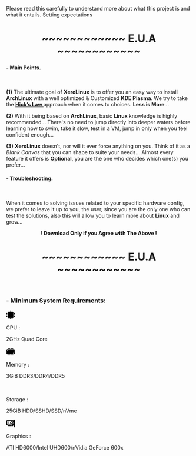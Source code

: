 Please read this carefully to understand more about what this project is and what it entails. Setting expectations

# <center>~~~~~~~~~~~~ E.U.A ~~~~~~~~~~~~</center>

#### - Main Points.

<br />

**(1)** The ultimate goal of **XeroLinux** is to offer you an easy way to install **ArchLinux** with a well optimized & Customized **KDE Plasma**. We try to take the **<a href="https://www.interaction-design.org/literature/article/hick-s-law-making-the-choice-easier-for-users" target="_blank" rel="noreferrer"> Hick’s Law </a>** approach when it comes to choices. **Less is More**...
<br />

**(2)** With it being based on **ArchLinux**, basic **Linux** knowledge is highly recommended... There's no need to jump directly into deeper waters before learning how to swim, take it slow, test in a VM, jump in only when you feel confident enough...
<br />

**(3)** **XeroLinux** doesn't, nor will it ever force anything on you. Think of it as a *Blank Canvas* that you can shape to suite your needs... Almost every feature it offers is **Optional**, you are the one who decides which one(s) you prefer...

#### - Troubleshooting.

<br />

When it comes to solving issues related to your specific hardware config, we prefer to leave it up to you, the user, since you are the only one who can test the solutions, also this will allow you to learn more about **Linux** and grow...

**<center>! Download Only if you Agree with The Above !</center>**

# <center>~~~~~~~~~~~~ E.U.A ~~~~~~~~~~~~</center>

<br />

<div class="bg" id="s">
<h3 class="t"><span>- Minimum System Requirements:</span></h3>
<svg width="24" height="24" viewBox="0 0 942 942" fill="rgb(var(--bg))">
<g>
	<g>
		<path d="M579.1,894c0,26.5,21.5,48,48,48s48-21.5,48-48v-77.5H579.2V894H579.1z"/>
		<path d="M579.1,48v77.5H675V48c0-26.5-21.5-48-48-48S579.1,21.5,579.1,48z"/>
		<path d="M423,48v77.5h96V48c0-26.5-21.5-48-48-48S423,21.5,423,48z"/>
		<path d="M423,894c0,26.5,21.5,48,48,48s48-21.5,48-48v-77.5h-96V894z"/>
		<path d="M267,48v77.5h95.9V48c0-26.5-21.5-48-48-48S267,21.5,267,48z"/>
		<path d="M267,894c0,26.5,21.5,48,48,48s48-21.5,48-48v-77.5h-96V894z"/>
		<path d="M0,627c0,26.5,21.5,48,48,48h77.5v-95.9H48C21.5,579.1,0,600.5,0,627z"/>
		<path d="M894,579.1h-77.5V675H894c26.5,0,48-21.5,48-48S920.5,579.1,894,579.1z"/>
		<path d="M0,471c0,26.5,21.5,48,48,48h77.5v-96H48C21.5,423,0,444.5,0,471z"/>
		<path d="M894,423h-77.5v96H894c26.5,0,48-21.5,48-48S920.5,423,894,423z"/>
		<path d="M0,315c0,26.5,21.5,48,48,48h77.5v-96H48C21.5,267,0,288.5,0,315z"/>
		<path d="M894,267h-77.5v95.9H894c26.5,0,48-21.5,48-48S920.5,267,894,267z"/>
		<path d="M171.6,720.4c0,27.6,22.4,50,50,50h498.8c27.6,0,50-22.4,50-50V221.6c0-27.6-22.4-50-50-50H221.6c-27.6,0-50,22.4-50,50
			V720.4z"/>
	</g>
</g>
</svg>
<p>CPU :</p> <p>2GHz Quad Core</p>
<svg viewBox="0 0 24 24" fill="rgb(var(--bg))" width="24">
    <path d="M 5 2 L 5 4 L 7 4 L 7 2 L 5 2 z M 9 2 L 9 4 L 11 4 L 11 2 L 9 2 z M 13 2 L 13 4 L 15 4 L 15 2 L 13 2 z M 17 2 L 17 4 L 19 4 L 19 2 L 17 2 z M 3 5 C 1.896 5 1 5.895 1 7 L 1 17 C 1 18.104 1.896 19 3 19 L 21 19 C 22.104 19 23 18.104 23 17 L 23 7 C 23 5.895 22.104 5 21 5 L 3 5 z M 4 7 C 4.552 7 5 7.448 5 8 C 5 8.552 4.552 9 4 9 C 3.448 9 3 8.552 3 8 C 3 7.448 3.448 7 4 7 z M 20 15 C 20.552 15 21 15.448 21 16 C 21 16.552 20.552 17 20 17 C 19.448 17 19 16.552 19 16 C 19 15.448 19.448 15 20 15 z M 5 20 L 5 22 L 7 22 L 7 20 L 5 20 z M 9 20 L 9 22 L 11 22 L 11 20 L 9 20 z M 13 20 L 13 22 L 15 22 L 15 20 L 13 20 z M 17 20 L 17 22 L 19 22 L 19 20 L 17 20 z"/>
</svg>
<p>Memory :</p> <p>3GiB DDR3/DDR4/DDR5</p>
<svg width="24" height="19" viewBox="0 0 24 19" fill="none">
<path fill-rule="evenodd" clip-rule="evenodd" d="M1.32369 0.0793905C0.658623 0.309734 0.178342 0.86825 0.0520606 1.5582C-0.0175488 1.9385 -0.0172206 6.57734 0.0524356 6.95502C0.163951 7.55952 0.554467 8.0683 1.12086 8.34716L1.42887 8.4988L11.6937 8.51094C23.1675 8.52448 22.1969 8.55359 22.7434 8.17967C23.132 7.91375 23.4032 7.52009 23.5044 7.0753C23.5678 6.79634 23.5793 6.37334 23.5793 4.31234C23.5793 2.85308 23.5601 1.77777 23.5314 1.6265C23.4106 0.989234 23.0088 0.4595 22.4303 0.174734L22.1047 0.0144217L11.8381 0.00401542C1.99484 -0.00596896 1.56125 -0.00287513 1.32369 0.0793905ZM14.3449 4.20973V4.95973H13.5949H12.8449V4.241C12.8449 3.84566 12.859 3.50816 12.8762 3.491C12.8933 3.4738 13.2308 3.45973 13.6262 3.45973H14.3449V4.20973ZM17.2512 4.20973V4.95973H16.5012H15.7512V4.241C15.7512 3.84566 15.7652 3.50816 15.7824 3.491C15.7996 3.4738 16.1371 3.45973 16.5324 3.45973H17.2512V4.20973ZM20.1105 4.20973V4.95973H19.3605H18.6105V4.241C18.6105 3.84566 18.6246 3.50816 18.6418 3.491C18.659 3.4738 18.9965 3.45973 19.3918 3.45973H20.1105V4.20973ZM1.3295 9.88447C0.677608 10.0916 0.180123 10.6651 0.0522013 11.357C-0.0175019 11.7341 -0.0173613 16.3733 0.0523887 16.7519C0.166811 17.3727 0.556295 17.8812 1.12325 18.1499L1.43084 18.2957H11.7902H22.1496L22.4232 18.1675C22.8023 17.9899 23.0268 17.8002 23.2455 17.4727C23.5775 16.9755 23.5858 16.885 23.5698 13.9356C23.5559 11.3794 23.555 11.356 23.4493 11.0948C23.2235 10.5367 22.7341 10.0463 22.2282 9.87139C22.0912 9.82405 19.9598 9.80984 11.8371 9.80225C1.80772 9.79288 1.613 9.79438 1.3295 9.88447ZM14.3449 14.0547V14.8059L13.6066 14.7929L12.8683 14.78L12.8555 14.0418L12.8425 13.3035H13.5937H14.3449V14.0547ZM17.2512 14.0547V14.8059L16.5129 14.7929L15.7746 14.78L15.7617 14.0418L15.7488 13.3035H16.5H17.2512V14.0547ZM20.1105 14.0547V14.8059L19.3722 14.7929L18.634 14.78L18.6211 14.0418L18.6081 13.3035H19.3594H20.1105V14.0547Z" fill="rgb(var(--bg))"/>
</svg>
<p>Storage :</p> <p>25GiB HDD/SSHD/SSD/nVme</p>
<svg width="24" fill="rgb(var(--bg))" viewBox="0 0 1000 1000" enable-background="new 0 0 1000 1000">
<g><g  transform="translate(0.000000,511.000000) scale(0.100000,-0.100000)"><path d="M9264.7,4467.2c-243.1-63.5-379-238.8-398.7-519.2l-13.1-162.1H4971.2c-2692.2,0-3918.9-6.6-4010.9-24.1c-422.8-76.7-766.7-427.2-841.2-852.1C101.6,2809,97.2,2154,101.6,719.2l6.6-2048.2l50.4-129.3c120.5-322,335.2-534.5,652.8-652.8c118.3-43.8,179.6-48.2,757.9-56.9l630.9-8.8v-348.3v-348.3h1577.2h1577.2v350.5v350.5h175.2h175.3v-350.5v-350.5h1051.5H7808v350.5v350.5h523.6h525.7l6.6-858.7c6.6-834.6,8.8-863.1,54.8-948.5c100.8-188.4,256.3-282.6,466.6-282.6s365.8,94.2,466.6,282.6l48.2,87.6V105.8c0,3857.6-2.2,4000-41.6,4074.5C9740.1,4405.9,9488.2,4526.4,9264.7,4467.2z M6445.5,2699.4c328.6-65.7,652.8-234.4,915.6-477.5c197.2-181.8,333-365.8,444.7-609c138-297.9,166.5-438.1,164.3-828c0-311.1-6.6-354.9-61.3-525.7c-116.1-352.7-276-613.3-519.2-845.6c-234.4-221.2-446.9-346.1-786.4-460l-186.2-63.5H3961.4H1505.7l-107.3,65.7c-65.7,41.6-131.4,107.3-173.1,173l-65.7,107.3l-6.6,1524.6c-4.4,1012,0,1550.9,15.3,1603.5c39.4,129.2,140.2,249.7,267.3,313.3l116.1,57h2361.4C5972.3,2734.5,6298.7,2730.1,6445.5,2699.4z"/><path d="M5781.7,2351.1c-335.2-63.5-593.7-199.3-832.4-438.1c-517-514.8-609-1279.3-236.6-1923.3c43.8-74.5,155.5-210.3,247.5-302.3C5093.9-446.2,5170.5-501,5334.8-582c278.2-135.8,438.1-175.3,720.7-175.3c282.6,2.2,446.9,41.6,720.7,175.3c289.1,142.4,525.7,379,668.1,668.1c133.6,273.8,173,438.1,175.3,720.7c0,282.6-39.5,442.5-175.3,720.7c-216.9,442.5-652.8,753.6-1163.2,832.4C6086.2,2390.6,5976.7,2388.4,5781.7,2351.1z M6331.6,1253.7c65.7-39.4,131.4-105.1,173.1-170.9c59.2-96.4,65.7-127.1,65.7-276c0-149-6.6-179.6-65.7-276c-41.6-65.7-107.3-131.4-173.1-173.1c-96.4-59.2-127.1-65.7-276-65.7s-179.6,6.6-276,65.7c-348.3,216.9-328.6,733.8,39.4,917.9C5981.1,1358.8,6176,1350,6331.6,1253.7z"/><path d="M1913.2,1970c-35.1-35.1-63.5-78.9-63.5-98.6c0-61.3,48.2-140.2,103-164.3c35-15.3,341.7-24.1,961.7-24.1h911.3l63.5,63.5c35,35,63.5,78.9,63.5,98.6c0,61.3-48.2,140.2-103,164.3c-35,15.3-341.7,24.1-961.7,24.1h-911.3L1913.2,1970z"/><path d="M1913.2,918.5c-35.1-35-63.5-85.4-63.5-111.7c0-26.3,28.5-76.7,63.5-111.7l63.5-63.5h749.2h749.2l63.5,63.5c35.1,35.1,63.5,85.4,63.5,111.7c0,26.3-28.5,76.7-63.5,111.7l-63.5,63.5h-749.2h-749.2L1913.2,918.5z"/><path d="M1946-95.7c-48.2-21.9-96.4-103-96.4-162.1c0-19.7,28.5-63.5,63.5-98.6l63.5-63.5h924.4h924.4l63.5,63.5c35,35.1,63.5,85.4,63.5,111.7s-28.5,76.7-63.5,111.7l-63.5,63.5l-917.9-2.2C2325-71.6,1974.5-80.4,1946-95.7z"/></g></g>
</svg>
<p>Graphics :</p> <p>ATI HD6000/Intel UHD600/nVidia GeForce 600x</p>
</div>
